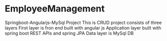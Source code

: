 # EmployeeManagement
Springboot-Angularjs-MySql Project 
This is CRUD project consists of three layers
First layer is fron end built with angular js
Application layer built with spring boot REST APIs and spring JPA 
Data layer is MySql DB
